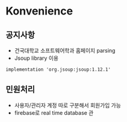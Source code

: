 # Konvenience
## 공지사항
* 건국대학교 소프트웨어학과 홈페이지 parsing
* Jsoup library 이용 

```
implementation 'org.jsoup:jsoup:1.12.1'
```

 
## 민원처리
* 사용자/관리자 계정 따로 구분해서 회원가입 가능
* firebase로 real time database 관
